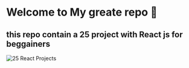 # Welcome to My greate repo 👋
## this repo contain a 25 project with React js for beggainers 
<img src="https://media.dev.to/cdn-cgi/image/width=1600,height=900,fit=cover,gravity=auto,format=auto/https%3A%2F%2Fdev-to-uploads.s3.amazonaws.com%2Fuploads%2Farticles%2Fsdc00r6scan1dxpkcvnb.png" alt="25 React Projects"  />
